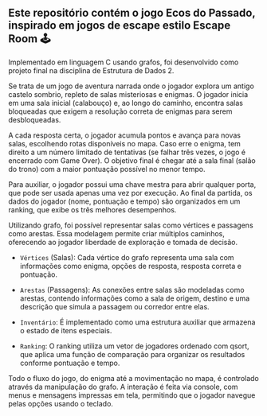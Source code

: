 ## Este repositório contém o jogo Ecos do Passado, inspirado em jogos de escape estilo Escape Room 🕹️ ##

Implementado em linguagem C usando grafos, foi desenvolvido como projeto final na disciplina de Estrutura de Dados 2. 

Se trata de um jogo de aventura narrada onde o jogador explora um antigo castelo sombrio, repleto de salas misteriosas e enigmas. O jogador inicia em uma sala inicial (calabouço) e, ao longo do caminho, encontra salas bloqueadas que exigem a resolução correta de enigmas para serem desbloqueadas. 

A cada resposta certa, o jogador acumula pontos e avança para novas salas, escolhendo rotas disponíveis no mapa. Caso erre o enigma, tem direito a um número limitado de tentativas (se falhar três vezes, o jogo é encerrado com Game Over). O objetivo final é chegar até a sala final (salão do trono) com a maior pontuação possível no menor tempo.

Para auxiliar, o jogador possui uma chave mestra para abrir qualquer porta, que pode ser usada apenas uma vez por execução. Ao final da partida, os dados do jogador (nome, pontuação e tempo) são organizados em um ranking, que exibe os três melhores desempenhos.

Utilizando grafo, foi possível representar salas como vértices e passagens como arestas. Essa modelagem permite criar múltiplos caminhos, oferecendo ao jogador liberdade de exploração e tomada de decisão.

- `Vértices` (Salas): Cada vértice do grafo representa uma sala com informações como enigma, opções de resposta, resposta correta e pontuação. 

- `Arestas` (Passagens): As conexões entre salas são modeladas como arestas, contendo informações como a sala de origem, destino e uma descrição que simula a passagem ou corredor entre elas.

- `Inventário`: É implementado como uma estrutura auxiliar que armazena o estado de itens especiais.

- `Ranking`: O ranking utiliza um vetor de jogadores ordenado com qsort, que aplica uma função de comparação para organizar os resultados conforme pontuação e tempo.

Todo o fluxo do jogo, do enigma até a movimentação no mapa, é controlado através da manipulação do grafo. A interação é feita via console, com menus e mensagens impressas em tela, permitindo que o jogador navegue pelas opções usando o teclado.
